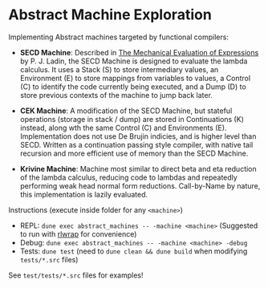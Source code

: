 # Abstract Machine Exploration

Implementing Abstract machines targeted by functional compilers:

- **SECD Machine**: Described in [The Mechanical Evaluation of Expressions](https://jhc.sjtu.edu.cn/~yutingwang/files/fp/landin-1964.pdf) by P. J. Ladin, the SECD Machine is designed to evaluate the lambda calculus. It uses a Stack (S) to store intermediary values, an Environment (E) to store mappings from variables to values, a Control (C) to identify the code currently being executed, and a Dump (D) to store previous contexts of the machine to jump back later.

- **CEK Machine**: A modification of the SECD Machine, but stateful operations (storage in stack / dump) are stored in Continuations (K) instead, along wth the same Control (C) and Environments (E). Implementation does not use De Brujin indicies, and is higher level than SECD. Written as a continuation passing style compiler, with native tail recursion and more efficient use of memory than the SECD Machine.

- **Krivine Machine**: Machine most similar to direct beta and eta reduction of the lambda calculus, reducing code to lambdas and repeatedly performing weak head normal form reductions. Call-by-Name by nature, this implementation is lazily evaluated.

Instructions (execute inside folder for any `<machine>`)

- REPL: `dune exec abstract_machines -- -machine <machine>` (Suggested to run with [rlwrap](https://github.com/hanslub42/rlwrap) for convenience)
- Debug: `dune exec abstract_machines -- -machine <machine> -debug`
- Tests: `dune test` (need to `dune clean && dune build` when modifying `tests/*.src` files)

See `test/tests/*.src` files for examples!
